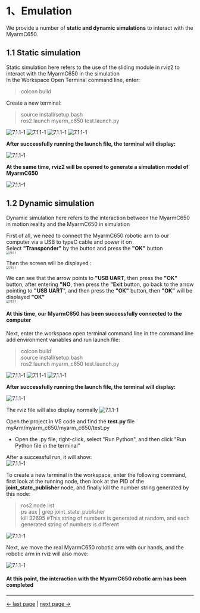 # 1、Emulation

We provide a number of **static and dynamic simulations** to interact with the MyarmC650.    


## 1.1 Static simulation
Static simulation here refers to the use of the sliding module in rviz2 to interact with the MyarmC650 in the simulation  
In the Workspace Open Terminal command line, enter:    
> colcon build  

Create a new terminal:  
> source install/setup.bash   
> ros2 launch myarm_c650 test.launch.py  


<img src="../../../resources/4-FunctionsAndApplications/6-SDKDevelopment/5.3 -DevelopmentAndUseBasedOnROS2/1_download/colcon_2.jpg" alt="7.1.1-1" style="zoom:100%;" />   
<img src="../../../resources/4-FunctionsAndApplications/6-SDKDevelopment/5.3 -DevelopmentAndUseBasedOnROS2/1_download/colcon2.jpg" alt="7.1.1-1" style="zoom:100%;" />   
<img src="../../../resources/4-FunctionsAndApplications/6-SDKDevelopment/5.3 -DevelopmentAndUseBasedOnROS2/1_download/colcon1.jpg" alt="7.1.1-1" style="zoom:100%;" />   

<img src="../../../resources/4-FunctionsAndApplications/6-SDKDevelopment/5.3 -DevelopmentAndUseBasedOnROS2/1_download/launch.py3.jpg" alt="7.1.1-1" style="zoom:100%;" />   

**After successfully running the launch file, the terminal will display:**

<img src="../../../resources/4-FunctionsAndApplications/6-SDKDevelopment/5.3 -DevelopmentAndUseBasedOnROS2/1_download/launch.py.jpg" alt="7.1.1-1" style="zoom:100%;" />    

**At the same time, rviz2 will be opened to generate a simulation model of MyarmC650**

<img src="../../../resources/4-FunctionsAndApplications/6-SDKDevelopment/5.2 -DevelopmentAndUseBasedOnROS1/2_download_en/launch4.jpg" alt="7.1.1-1" style="zoom:100%;" />  


## 1.2 Dynamic simulation
Dynamic simulation here refers to the interaction between the MyarmC650 in motion reality and the MyarmC650 in simulation    

First of all, we need to connect the MyarmC650 robotic arm to our computer via a USB to typeC cable and power it on    
Select **"Transponder"** by the button and press the **"OK"** button  
<img src="../../../resources/4-FunctionsAndApplications/6-SDKDevelopment/5.2 -DevelopmentAndUseBasedOnROS1/1_download/Myarm1.jpg" alt="7.1.1-1" style="zoom:50%;" />  

Then the screen will be displayed :    
<img src="../../../resources/4-FunctionsAndApplications/6-SDKDevelopment/5.2 -DevelopmentAndUseBasedOnROS1/1_download/Myarm2.jpg" alt="7.1.1-1" style="zoom:50%;" />  

We can see that the arrow points to **"USB UART**, then press the **"OK"** button, after entering **"NO**, then press the **"Exit** button, go back to the arrow pointing to **"USB UART**", and then press the **"OK"** button, then **"OK"** will be displayed **"OK"**  
<img src="../../../resources/4-FunctionsAndApplications/6-SDKDevelopment/5.2 -DevelopmentAndUseBasedOnROS1/1_download/Myarm3.jpg" alt="7.1.1-1" style="zoom:50%;" />  

#### At this time, our MyarmC650 has been successfully connected to the computer  


Next, enter the workspace open terminal command line in the command line add environment variables and run launch file:    
> colcon build  
> source install/setup.bash   
> ros2 launch myarm_c650 test.launch.py 


<img src="../../../resources/4-FunctionsAndApplications/6-SDKDevelopment/5.3 -DevelopmentAndUseBasedOnROS2/1_download/colcon_2.jpg" alt="7.1.1-1" style="zoom:100%;" />   
<img src="../../../resources/4-FunctionsAndApplications/6-SDKDevelopment/5.3 -DevelopmentAndUseBasedOnROS2/1_download/colcon2.jpg" alt="7.1.1-1" style="zoom:100%;" />   
<img src="../../../resources/4-FunctionsAndApplications/6-SDKDevelopment/5.3 -DevelopmentAndUseBasedOnROS2/1_download/launch.py3.jpg" alt="7.1.1-1" style="zoom:100%;" />   

**After successfully running the launch file, the terminal will display:**

<img src="../../../resources/4-FunctionsAndApplications/6-SDKDevelopment/5.3 -DevelopmentAndUseBasedOnROS2/1_download/launch.py.jpg" alt="7.1.1-1" style="zoom:100%;" />    

The rviz file will also display normally
<img src="../../../resources/4-FunctionsAndApplications/6-SDKDevelopment/5.2 -DevelopmentAndUseBasedOnROS1/1_download/launch5.jpg" alt="7.1.1-1" style="zoom:100%;" />  


Open the project in VS code and find the **test.py** file myArm/myarm_c650/myarm_c650/test.py  

- Open the .py file, right-click, select "Run Python", and then click "Run Python file in the terminal"  

After a successful run, it will show:    
<img src="../../../resources/4-FunctionsAndApplications/6-SDKDevelopment/5.3 -DevelopmentAndUseBasedOnROS2/1_download/runpy3.jpg" alt="7.1.1-1" style="zoom:100%;" />  

To create a new terminal in the workspace, enter the following command, first look at the running node, then look at the PID of the **joint_state_publisher** node, and finally kill the number string generated by this node:    
> ros2 node list  
> ps aux | grep joint_state_publisher   
>  kill 32695  #This string of numbers is generated at random, and each generated string of numbers is different     

<img src="../../../resources/4-FunctionsAndApplications/6-SDKDevelopment/5.3 -DevelopmentAndUseBasedOnROS2/1_download/ros2kill1.jpg" alt="7.1.1-1" style="zoom:100%;" />    

Next, we move the real MyarmC650 robotic arm with our hands, and the robotic arm in rviz will also move:    
 
<img src="../../../resources/4-FunctionsAndApplications/6-SDKDevelopment/5.2 -DevelopmentAndUseBasedOnROS1/1_download/launch6.jpg" alt="7.1.1-1" style="zoom:100%;" />    

#### At this point, the interaction with the MyarmC650 robotic arm has been completed  



---

[← last page](1_download.md) | [next page →](3_ROScode.md)